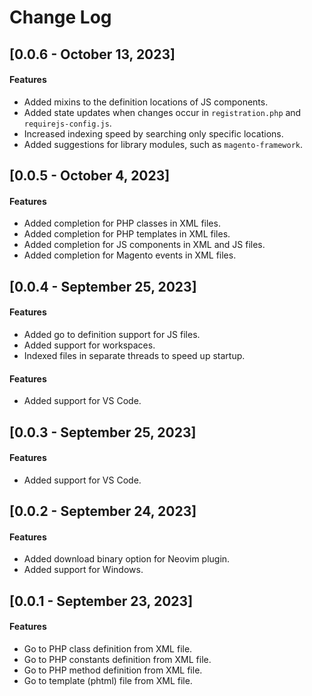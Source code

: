 # Change Log

## [0.0.6 - October 13, 2023]

#### Features

- Added mixins to the definition locations of JS components.
- Added state updates when changes occur in `registration.php` and `requirejs-config.js`.
- Increased indexing speed by searching only specific locations.
- Added suggestions for library modules, such as `magento-framework`.


## [0.0.5 - October 4, 2023]

#### Features

- Added completion for PHP classes in XML files.
- Added completion for PHP templates in XML files.
- Added completion for JS components in XML and JS files.
- Added completion for Magento events in XML files.


## [0.0.4 - September 25, 2023]

#### Features

- Added go to definition support for JS files.
- Added support for workspaces.
- Indexed files in separate threads to speed up startup.


#### Features

- Added support for VS Code.

## [0.0.3 - September 25, 2023]

#### Features

- Added support for VS Code.

## [0.0.2 - September 24, 2023]

#### Features

- Added download binary option for Neovim plugin.
- Added support for Windows.

## [0.0.1 - September 23, 2023]

#### Features

- Go to PHP class definition from XML file.
- Go to PHP constants definition from XML file.
- Go to PHP method definition from XML file.
- Go to template (phtml) file from XML file.

